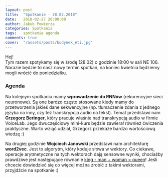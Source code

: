 ```yaml
---
layout: post
title:  "Spotkanie - 28.02.2018"
date:   2018-02-27 20:00:00
author: Jakub Powierza
categories: Spotkania
tags:	spotkanie agenda
comments: true
cover:  "/assets/posts/budynek_eti.jpg"
---
```


Hej!  
Tym razem spotykamy się w środę (28.02) o godzinie 18:00 w sali NE 106. Narazie będzie to
 nasz nowy termin spotkań, na koniec kwietnia będziemy mogli wrócić do poniedziałku.

### Agenda

Na kolejnym spotkaniu mamy **wprowadzenie do RNNów** (rekurencyjne sieci neuronowe). Są one 
 bardzo często stosowane kiedy mamy do przetworzenia jakieś dane sekwencyjne (np. tłumaczenie 
 zdania z jednego języka na inny, czy też transkrypcja audio na tekst). Temat przedstawi nam 
 **Grzegorz Beringer**, który pracuje właśnie nad transkrypcją audio w firmie VoiceLab. Jego 
 dwuczęściowy mini-kurs będzie zawierał również ćwiczenia praktyczne. Warto wziąć udział, 
 Grzegorz przekaże bardzo wartościową wiedzę :)

Na drugiej godzinie **Wojciech Janowski** przedstawi nam architekturę **word2vec**. Jest to algorytm,
 który koduje słowa w wektory. Co ciekawe, operacje arytmetyczne na tych wektorach dają 
 sensowne wyniki, chociażby prawdziwe jest następujące równanie 
 [king - man + woman = queen](http://p.migdal.pl/2017/01/06/king-man-woman-queen-why.html)! 
 Jeśli chcecie dowiedzieć się co więcej można zrobić z takimi wektorami, przyjdźcie na spotkanie :)

